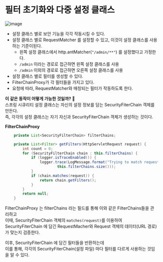 # 필터 초기화와 다중 설정 클래스 

![image](https://user-images.githubusercontent.com/50267433/152547841-c2559cca-e5d0-4df8-80d6-d57abc5374b7.png)
 
* 설정 클래스 별로 보안 기능을 각각 작동시킬 수 있다.     
* 설정 클래스 별로 RequestMatcher 를 설정할 수 있고, 이것이 설정 클래스를 사용하는 기준이된다.      
    * 왼쪽 설정 클래스에서 http.antMatcher(`"/admin/**"`) 를 설정했다고 가정한다.   
    * `/admin` 이라는 경로로 접근하면 왼쪽 설정 클래스를 사용
    * `/admin` 이외의 경로로 접근하면 오른쪽 설정 클래스를 사용      
* 설정 클래스 별로 필터를 생성할 수 있다.     
* FilterChainProxy가 각 필터들을 가지고 있다.     
* 요청에 따라, RequestMatcher와 매칭되는 필터가 작동하도록 한다.  

**이 같은 동작이 어떻게 가능한 것일까? 🤔**   
스프링 시큐리티 설정 클래스는 자신의 설정 정보를 담는 SecurityFiterChain 객체를 만든다.     
즉, 각각의 설정 클래스는 자기 자신과 SecurityFiterChain 객체가 생성하는 것이다.  

**FilterChainProxy**
```java
	private List<SecurityFilterChain> filterChains;
```
```java
	private List<Filter> getFilters(HttpServletRequest request) {
		int count = 0;
		for (SecurityFilterChain chain : this.filterChains) {
			if (logger.isTraceEnabled()) {
				logger.trace(LogMessage.format("Trying to match request against %s (%d/%d)", chain, ++count,
						this.filterChains.size()));
			}
			if (chain.matches(request)) {
				return chain.getFilters();
			}
		}
		return null;
	}
```
FilterChainProxy 는 filterChains 라는 필드를 통해 이와 같은 FilterChains들을 관리하고   
이때, SecurityFiterChain 객체의 `matches(request)`를 이용하여         
SecurityFiterChain 에 담긴 RequestMacher와 Request 객체의 데이터(URL 경로)가 맞는지 검증한다.      
       
이후, SecurityFiterChain 에 담긴 필터들을 반환하는데         
이를 통해, 각각의 SecurityFiterChain(설정 파일) 마다 필터를 다르게 사용하는 것임을 알 수 있다.      
